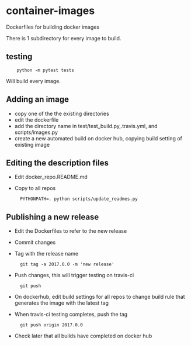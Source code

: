 # container-images
Dockerfiles for building docker images

There is 1 subdirectory for every image to build.

## testing

        python -m pytest tests

Will build every image.

## Adding an image

* copy one of the the existing directories
* edit the dockerfile
* add the directory name in test/test_build.py,.travis.yml, and scripts/images.py
* create a new automated build on docker hub, copying build setting of existing image

## Editing the description files

* Edit docker_repo.README.md
* Copy to all repos

        PYTHONPATH=. python scripts/update_readmes.py

## Publishing a new release

* Edit the Dockerfiles to refer to the new release
* Commit changes
* Tag with the release name

        git tag -a 2017.0.0 -m 'new release'

* Push changes, this will trigger testing on travis-ci

        git push

* On dockerhub, edit build settings for all repos to change build rule that generates the image with the latest tag
* When travis-ci testing completes, push the tag

        git push origin 2017.0.0

* Check later that all builds have completed on docker hub
